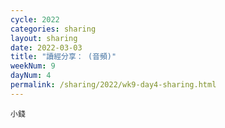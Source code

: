 ```yaml
---
cycle: 2022
categories: sharing
layout: sharing
date: 2022-03-03
title: "讀經分享： (音頻)"
weekNum: 9
dayNum: 4
permalink: /sharing/2022/wk9-day4-sharing.html
---
```


[](https://eccseattle.github.io/media/sharing/2022/wk009/2022-03-03-bin.m4a)

`小錢`
